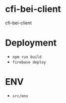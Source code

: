# cfi-bei-client
cfi-bei-client

# Deployment
- `npm run build`
- `firebase deploy`

# ENV
- `src/env`